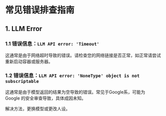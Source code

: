 # 常见错误排查指南

## 1. LLM Error

### 1.1 错误信息：`LLM API error: 'Timeout'`

这通常是由于网络超时导致的错误。请检查您的网络链接是否正常，如正常请尝试重新启动容器或服务器。

### 1.2 错误信息：`LLM API error: 'NoneType' object is not subscriptable`

这通常是由于模型返回的结果为空导致的错误。常见于Google系，可能为 Google 的安全审查导致，具体成因未知。

解决方法，更换模型或更改人设。